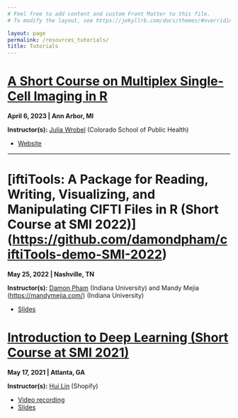 ```yaml
---
# Feel free to add content and custom Front Matter to this file.
# To modify the layout, see https://jekyllrb.com/docs/themes/#overriding-theme-defaults

layout: page
permalink: /resources_tutorials/
title: Tutorials
---
```


[A Short Course on Multiplex Single-Cell Imaging in R](http://juliawrobel.com/MI_tutorial/)
===============
<b>April 6, 2023 | Ann Arbor, MI</b>

<b>Instructor(s):</b> [Julia Wrobel](http://juliawrobel.com/) (Colorado School of Public Health)
- [Website](http://juliawrobel.com/MI_tutorial/)

<hr style="border:1px solid #DEDEDE">

[iftiTools: A Package for Reading, Writing, Visualizing, and Manipulating CIFTI Files in R (Short Course at SMI 2022)]
(https://github.com/damondpham/ciftiTools-demo-SMI-2022) 
===============
<b>May 25, 2022 | Nashville, TN</b>

<b>Instructor(s):</b> [Damon Pham](https://damondpham.github.io/) (Indiana University) and Mandy Mejia (https://mandymejia.com/) (Indiana University)
- [Slides](https://github.com/damondpham/ciftiTools-demo-SMI-2022/)

[Introduction to Deep Learning (Short Course at SMI 2021)](https://smi2021emory.github.io/Program/docs/short-course.html)
===============
<b>May 17, 2021 | Atlanta, GA</b>

<b>Instructor(s):</b> [Hui Lin](https://smi2021emory.github.io/Program/docs/short-course.html) (Shopify)
- [Video recording](https://www.youtube.com/watch?v=5vNPm7Akp9U&list=PLwENUD1LkzXLXYGi5zItDMJLIxDF01WVw&index=2) 
- [Slides](https://smi2021.scientistcafe.com/)




